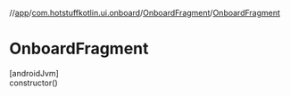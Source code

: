 //[app](../../../index.md)/[com.hotstuffkotlin.ui.onboard](../index.md)/[OnboardFragment](index.md)/[OnboardFragment](-onboard-fragment.md)

# OnboardFragment

[androidJvm]\
constructor()
